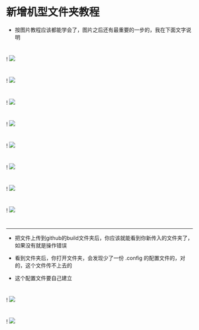 # 新增机型文件夹教程

- 按图片教程应该都能学会了，图片之后还有最重要的一步的，我在下面文字说明

#
! <img src="https://github.com/danshui-git/shuoming/blob/master/doc/jlck0.png" />
#
! <img src="https://github.com/danshui-git/shuoming/blob/master/doc/jlck01.png" />
#
! <img src="https://github.com/danshui-git/shuoming/blob/master/doc/jlck2.png" />
#
! <img src="https://github.com/danshui-git/shuoming/blob/master/doc/jlck3.png" />
#
! <img src="https://github.com/danshui-git/shuoming/blob/master/doc/jlck4.png" />
#
! <img src="https://github.com/danshui-git/shuoming/blob/master/doc/jlck5.png" />
#
! <img src="https://github.com/danshui-git/shuoming/blob/master/doc/jlck6.png" />
#
! <img src="https://github.com/danshui-git/shuoming/blob/master/doc/jlck7.png" />
#
---
- 把文件上传到github的build文件夹后，你应该就能看到你新传入的文件夹了，如果没有就是操作错误

- 看到文件夹后，你打开文件夹，会发现少了一份 .config 的配置文件的，对的，这个文件传不上去的

- 这个配置文件要自己建立
#
! <img src="https://github.com/danshui-git/shuoming/blob/master/doc/jlck8.png" />
#
! <img src="https://github.com/danshui-git/shuoming/blob/master/doc/jlck9.png" />
